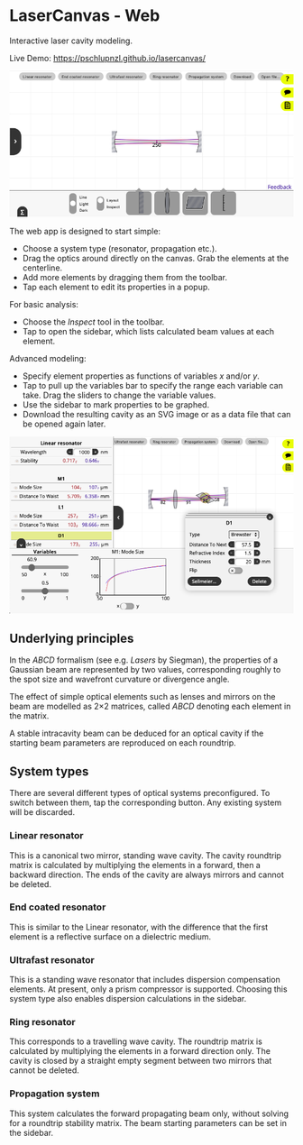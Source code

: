 # LaserCanvas - Web

Interactive laser cavity modeling.

Live Demo: https://pschlupnzl.github.io/lasercanvas/

![Simple screenshot](docs/lcw.png)

The web app is designed to start simple:

* Choose a system type (resonator, propagation etc.).
* Drag the optics around directly on the canvas. Grab the elements at the
    centerline.
* Add more elements by dragging them from the toolbar.
* Tap each element to edit its properties in a popup.

For basic analysis:

* Choose the <em>Inspect</em> tool in the toolbar.
* Tap to open the sidebar, which lists calculated beam values at each element.

Advanced modeling:

* Specify element properties as functions of variables <em>x</em> and/or
<em>y</em>.
* Tap to pull up the variables bar to specify the range each variable can take.
    Drag the sliders to change the variable values.
* Use the sidebar to mark properties to be graphed.
* Download the resulting cavity as an SVG image or as a data file that can be
    opened again later.

![Advanced screenshot](docs/lcwex.png)

## Underlying principles

In the <em>ABCD</em> formalism (see e.g. <em>Lasers</em> by Siegman), the
properties of a Gaussian beam are represented by two values, corresponding
roughly to the spot size and wavefront curvature or divergence angle.

The effect of simple optical elements such as lenses and mirrors on the beam
are modelled as 2&times;2 matrices, called <em>ABCD</em> denoting each element
in the matrix.

A stable intracavity beam can be deduced for an optical cavity if the starting
beam parameters are reproduced on each roundtrip.

## System types

There are several different types of optical systems preconfigured. To switch
between them, tap the corresponding button. Any existing system will be
discarded.

### Linear resonator

This is a canonical two mirror, standing wave cavity. The cavity roundtrip
matrix is calculated by multiplying the elements in a forward, then a backward
direction. The ends of the cavity are always mirrors and cannot be deleted.

### End coated resonator

This is similar to the Linear resonator, with the difference that the first
element is a reflective surface on a dielectric medium.

### Ultrafast resonator

This is a standing wave resonator that includes dispersion compensation
elements. At present, only a prism compressor is supported. Choosing this
system type also enables dispersion calculations in the sidebar.

### Ring resonator

This corresponds to a travelling wave cavity. The roundtrip matrix is calculated
by multiplying the elements in a forward direction only. The cavity is closed
by a straight empty segment between two mirrors that cannot be deleted.

### Propagation system

This system calculates the forward propagating beam only, without solving for a
roundtrip stability matrix. The beam starting parameters can be set in the
sidebar.

